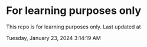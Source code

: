 # For learning purposes only
This repo is for learning purposes only.
Last updated at

Tuesday, January 23, 2024 3:14:19 AM

